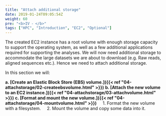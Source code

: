 ```yaml
---
title: "Attach additional storage"
date: 2019-01-24T09:05:54Z
weight: 60 
pre: "<b>IV ⁃ </b>"
tags: ["HPC", "Introduction", "EC2", "Optional"]
---
```


The created EC2 instance has a root volume with enough storage capacity to support the operating system, as well as a few additional applications required for supporting the analyses.
We will now need additional storage to accommodate the large datasets we are about to download (e.g. Raw reads, aligned sequences etc.).
Hence we need to attach additional storage.

In this section we will:

**a.	[Create an Elastic Block Store (EBS) volume.]({{< ref "04-attachstorage/02-createebsvolume.html" >}})**
**b.	[Attach the new volume to an EC2 instance.]({{< ref "04-attachstorage/03-attachvolume.html" >}})**
**c. 	[Format and mount the new volume.]({{< ref "04-attachstorage/04-mountvolume.html" >}})**
&nbsp;&nbsp;&nbsp;	1.	Format the new volume with a filesystem.
&nbsp;&nbsp;&nbsp;	2.	Mount the volume and copy some data into it.
